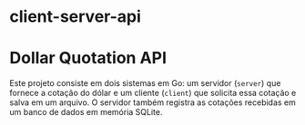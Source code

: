 # client-server-api

# Dollar Quotation API

Este projeto consiste em dois sistemas em Go: um servidor (`server`) que fornece a cotação do dólar e um cliente (`client`) que solicita essa cotação e salva em um arquivo. O servidor também registra as cotações recebidas em um banco de dados em memória SQLite.


